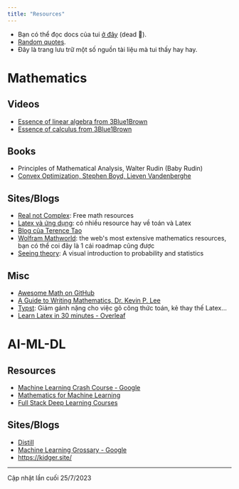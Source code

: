 ```yaml
---
title: "Resources"
---
```

- Bạn có thể đọc docs của tui [ở đây](https://ngntrgduc.github.io/docs/) (dead 🥲).
- [Random quotes](/quotes).
- Đây là trang lưu trữ một số nguồn tài liệu mà tui thấy hay hay.
# Mathematics
## Videos
- [Essence of linear algebra from 3Blue1Brown](https://www.youtube.com/playlist?list=PLZHQObOWTQDPD3MizzM2xVFitgF8hE_ab)
- [Essence of calculus from 3Blue1Brown](https://www.youtube.com/playlist?list=PLZHQObOWTQDMsr9K-rj53DwVRMYO3t5Yr)

## Books
- Principles of Mathematical Analysis, Walter Rudin (Baby Rudin)
- [Convex Optimization, Stephen Boyd, Lieven Vandenberghe](https://web.stanford.edu/~boyd/cvxbook/bv_cvxbook.pdf)


## Sites/Blogs
- [Real not Complex](https://realnotcomplex.com/): Free math resources
- [Latex và ứng dụng](https://vietex.blog.fc2.com/): có nhiều resource hay về toán và Latex
- [Blog của Terence Tao](https://terrytao.wordpress.com/)
- [Wolfram Mathworld](https://mathworld.wolfram.com/): the web's most extensive mathematics resources, bạn có thể coi đây là 1 cái roadmap cũng được
- [Seeing theory](https://seeing-theory.brown.edu/index.html): A visual introduction to probability and statistics

## Misc
- [Awesome Math on GitHub](https://github.com/rossant/awesome-math)
- [A Guide to Writing Mathematics, Dr. Kevin P. Lee](https://web.cs.ucdavis.edu/~amenta/w10/writingman.pdf)
- [Typst](https://github.com/typst/typst): Giảm gánh nặng cho việc gõ công thức toán, kẻ thay thế Latex...
- [Learn Latex in 30 minutes - Overleaf](https://www.overleaf.com/learn/latex/Learn_LaTeX_in_30_minutes)

# AI-ML-DL

## Resources
- [Machine Learning Crash Course - Google](https://developers.google.com/machine-learning/crash-course)
- [Mathematics for Machine Learning](https://mml-book.github.io/)
- [Full Stack Deep Learning Courses](https://fullstackdeeplearning.com/course/)

## Sites/Blogs
- [Distill](https://distill.pub/)
- [Machine Learning Grossary - Google](https://developers.google.com/machine-learning/glossary)
- https://kidger.site/


---
Cập nhật lần cuối 25/7/2023